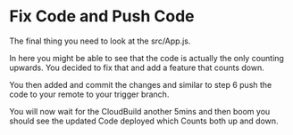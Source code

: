 # Fix Code and Push Code

The final thing you need to look at the src/App.js.

In here you might be able to see that the code is actually the only counting upwards. You decided to fix that and add a feature that counts down.

You then added and commit the changes and similar to step 6 push the code to your remote to your trigger branch.

You will now wait for the CloudBuild another 5mins and then boom you should see the updated Code deployed which Counts both up and down.

